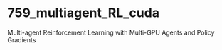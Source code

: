 # 759_multiagent_RL_cuda
Multi-agent Reinforcement Learning with Multi-GPU Agents and Policy Gradients
